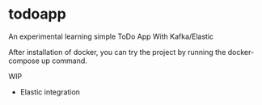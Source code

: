 # todoapp
An experimental learning simple ToDo App With Kafka/Elastic

After installation of docker, you can try the project by running the docker-compose up command.

WIP
- Elastic integration
